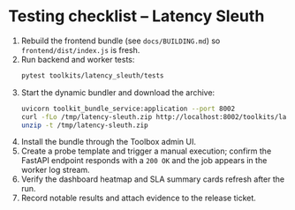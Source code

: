 # Testing checklist – Latency Sleuth

1. Rebuild the frontend bundle (see `docs/BUILDING.md`) so
   `frontend/dist/index.js` is fresh.
2. Run backend and worker tests:
   ```bash
   pytest toolkits/latency_sleuth/tests
   ```
3. Start the dynamic bundler and download the archive:
   ```bash
   uvicorn toolkit_bundle_service:application --port 8002
   curl -fLo /tmp/latency-sleuth.zip http://localhost:8002/toolkits/latency_sleuth/bundle.zip
   unzip -t /tmp/latency-sleuth.zip
   ```
4. Install the bundle through the Toolbox admin UI.
5. Create a probe template and trigger a manual execution; confirm the
   FastAPI endpoint responds with a `200 OK` and the job appears in the worker
   log stream.
6. Verify the dashboard heatmap and SLA summary cards refresh after the run.
7. Record notable results and attach evidence to the release ticket.
